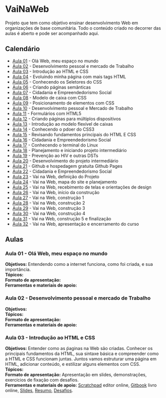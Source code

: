 # VaiNaWeb

Projeto que tem como objetivo ensinar desenvolvimento Web em organizações de base comunitária.
Todo o conteúdo criado no decorrer das aulas é aberto e pode ser acompanhado aqui. 

## Calendário

- [Aula 01](aulas/aula01/aula.md) - Olá Web, meu espaço no mundo
- [Aula 02](aulas/aula02/aula.md) - Desenvolvimento pessoal e mercado de Trabalho
- [Aula 03](aulas/aula03/aula.md) - Introdução ao HTML e CSS
- [Aula 04](aulas/aula04/aula.md) - Evoluindo minha página com mais tags HTML
- [Aula 05](aulas/aula05/aula.md) - Conhecendo os Seletores do CSS
- [Aula 06](aulas/aula06/aula.md) - Criando páginas semânticas
- [Aula 07](aulas/aula07/aula.md) - Cidadania e Empreendedorismo Social
- [Aula 08](aulas/aula08/aula.md) - Modelo de caixa com CSS
- [Aula 09](aulas/aula09/aula.md) - Posicionamento de elementos com CSS
- [Aula 10](aulas/aula10/aula.md) - Desenvolvimento pessoal e Mercado de Trabalho
- [Aula 11](aulas/aula11/aula.md) - Formulários com HTML5
- [Aula 12](aulas/aula12/aula.md) - Criando páginas para múltiplos dispositivos
- [Aula 13](aulas/aula13/aula.md) - Introdução ao modelo flexível de caixas
- [Aula 14](aulas/aula14/aula.md) - Conhecendo o pdoer do CSS3
- [Aula 15](aulas/aula15/aula.md) - Revisando fundamentos principais do HTML E CSS
- [Aula 16](aulas/aula16/aula.md) - Cidadania e Empreendedorismo Social
- [Aula 17](aulas/aula17/aula.md) - Conhecendo o terminal do Linux
- [Aula 18](aulas/aula18/aula.md) - Planejamento e iniciando projeto intermediário
- [Aula 19](aulas/aula19/aula.md) - Prevenção ao HIV e outras DSTs
- [Aula 20](aulas/aula20/aula.md) - Desenvolvimento do projeto intermediário
- [Aula 21](aulas/aula21/aula.md) - Github e hospedagem gratuita Github Pages
- [Aula 22](aulas/aula22/aula.md) - Cidadania e Empreendedorismo Social
- [Aula 23](aulas/aula23/aula.md) - Vai na Web, definição do Projeto
- [Aula 24](aulas/aula24/aula.md) - Vai na Web, mapa do site e planejamento
- [Aula 25](aulas/aula25/aula.md) - Vai na Web, recebimento de telas e orientações de design
- [Aula 26](aulas/aula26/aula.md) - Vai na Web, início da construção
- [Aula 27](aulas/aula27/aula.md) - Vai na Web, construção 1
- [Aula 28](aulas/aula28/aula.md) - Vai na Web, construção 2
- [Aula 29](aulas/aula29/aula.md) - Vai na Web, construção 3
- [Aula 30](aulas/aula30/aula.md) - Vai na Web, construção 4
- [Aula 31](aulas/aula31/aula.md) - Vai na Web, construção 5 e finalização
- [Aula 32](aulas/aula32/aula.md) - Vai na Web, apresentação e encerramento do curso

## Aulas

### Aula 01 - Olá Web, meu espaço no mundo

**Objetivos:** Entendendo como a internet funciona, como foi criada, e sua importância.<br>
**Tópicos:** <br>
**Formato de apresentação:** <br>
**Ferramentas e materiais de apoio:** <br>

### Aula 02 - Desenvolvimento pessoal e mercado de Trabalho

**Objetivos:** <br>
**Tópicos:** <br>
**Formato de apresentação:** <br>
**Ferramentas e materiais de apoio:** <br>

### Aula 03 - Introdução ao HTML e CSS

**Objetivos:** Entender como as ṕaginas na Web são criadas. Conhecer os principais fundamentos da HTML, sua sintaxe básica e compreender como a HTML e CSS funcionam juntas. Juntos vamos estruturar uma página em HTML, adicionar conteúdo, e estilizar alguns elementos com CSS.<br>
**Tópicos:** <br>
**Formato de apresentação:** Apresentação em slides, demonstrações, exercícios de fixação com desafios.<br>
**Ferramentas e materiais de apoio:** [Scratchpad](http://scratchpad.io/vainaweb) editor online, [Gitbook](https://vainaweb.gitbooks.io/primeiros-passos-web/) livro online, [Slides](http://slides.com/dalivieira/vainaweb-aula03), [Resumo](aulas/aula03/resumo.md), [Desafios](aulas/aula03/desafios.md).<br>